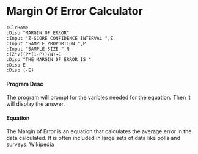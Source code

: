 # Margin Of Error Calculator
```
:ClrHome
:Disp "MARGIN OF ERROR"
:Input "Z-SCORE CONFIDENCE INTERVAL ",Z
:Input "SAMPLE PROPORTION ",P
:Input "SAMPLE SIZE ",N
:(Z*√((P*(1-P))/N)→E
:Disp "THE MARGIN OF ERROR IS "
:Disp E
:Disp (-E)
```

#### Program Desc

The program will prompt for the varibles needed for the equation. Then it will display the answer.

#### Equation

The Margin of Error is an equation that calculates the average error in the data calculated. It is often included in large sets of data like polls and surveys. [Wikipedia](https://en.wikipedia.org/wiki/Margin_of_error)